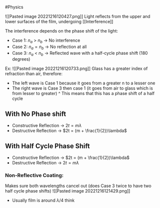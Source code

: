 #Physics 

![[Pasted image 20221216120427.png]]
Light reflects from the upper and lower surfaces of the film, undergoing [[Interference]]

The interference depends on the phase shift of the light:
- Case 1: $n_a$ > $n_b$ → No interference
- Case 2: $n_a = n_b$ → No reflection at all
- Case 3: $n_a$ < $n_b$ → Reflected wave with a half-cycle phase shift (180 degrees)

Ex:
![[Pasted image 20221216120733.png]]
Glass has a greater index of refraction than air, therefore:
- The left wave is Case 1 because it goes from a greater n to a lesser one
- The right wave is Case 3 then case 1 (it goes from air to glass which is from lesser to greater)
^ This means that this has a phase shift of a half cycle

## With No Phase shift
- Constructive Reflection → $2t = m \lambda$
- Destructive Reflection → $2t = (m + \frac{1}{2})\lambda$

## With Half Cycle Phase Shift
- Constructive Reflection → $2t = (m + \frac{1}{2})\lambda$
- Destructive Reflection → $2t = m \lambda$

### Non-Reflective Coating:
Makes sure both wavelengths cancel out (does Case 3 twice to have two half cycle phase shifts)
![[Pasted image 20221216121429.png]]
- Usually film is around $\lambda/4$ think

